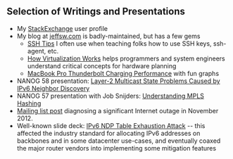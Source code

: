 ## Selection of Writings and Presentations

* My [StackExchange](https://stackexchange.com/users/13081619/jeff-wheeler) user profile
* My blog at [jeffsw.com](http://jeffsw.com) is badly-maintained, but has a few gems
  * [SSH Tips](http://jeffsw.com/2018/ssh-tips/) I often use when teaching folks how to use SSH keys, ssh-agent, etc.
  * [How Virtualization Works](http://jeffsw.com/2017/how-server-virtualizations-memory-segmentation-works/) helps programmers and system engineers understand critical concepts for hardware planning
  * [MacBook Pro Thunderbolt Charging Performance](http://jeffsw.com/2018/mbp-charging-performance/) with fun graphs
* NANOG 58 presentation: [Layer-2 Multicast State Problems Caused by IPv6 Neighbor Discovery](https://archive.nanog.org/sites/default/files/tues.general.wheeler.neighbor.12.pdf)
* NANOG 57 presentation with Job Snijders: [Understanding MPLS Hashing](https://archive.nanog.org/meetings/nanog57/presentations/Tuesday/tues.general.SnijdersWheeler.MACaddresses.14.pdf)
* [Mailing list post](https://mailman.nanog.org/pipermail/nanog/2012-November/053754.html) diagnosing a significant Internet outage in November 2012.
* Well-known slide deck: [IPv6 NDP Table Exhaustion Attack](https://inconcepts.biz/~jsw/IPv6_NDP_Exhaustion.pdf) -- this affected the industry standard for allocating IPv6 addresses on backbones and in some datacenter use-cases, and eventually coaxed the major router vendors into implementing some mitigation features
